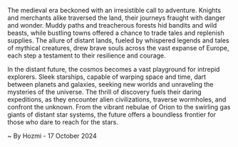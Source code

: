 
The medieval era beckoned with an irresistible call to adventure. Knights and merchants alike traversed the land, their journeys fraught with danger and wonder. Muddy paths and treacherous forests hid bandits and wild beasts, while bustling towns offered a chance to trade tales and replenish supplies. The allure of distant lands, fueled by whispered legends and tales of mythical creatures, drew brave souls across the vast expanse of Europe, each step a testament to their resilience and courage. 

In the distant future, the cosmos becomes a vast playground for intrepid explorers. Sleek starships, capable of warping space and time, dart between planets and galaxies, seeking new worlds and unraveling the mysteries of the universe. The thrill of discovery fuels their daring expeditions, as they encounter alien civilizations, traverse wormholes, and confront the unknown. From the vibrant nebulae of Orion to the swirling gas giants of distant star systems, the future offers a boundless frontier for those who dare to reach for the stars. 

~ By Hozmi - 17 October 2024
